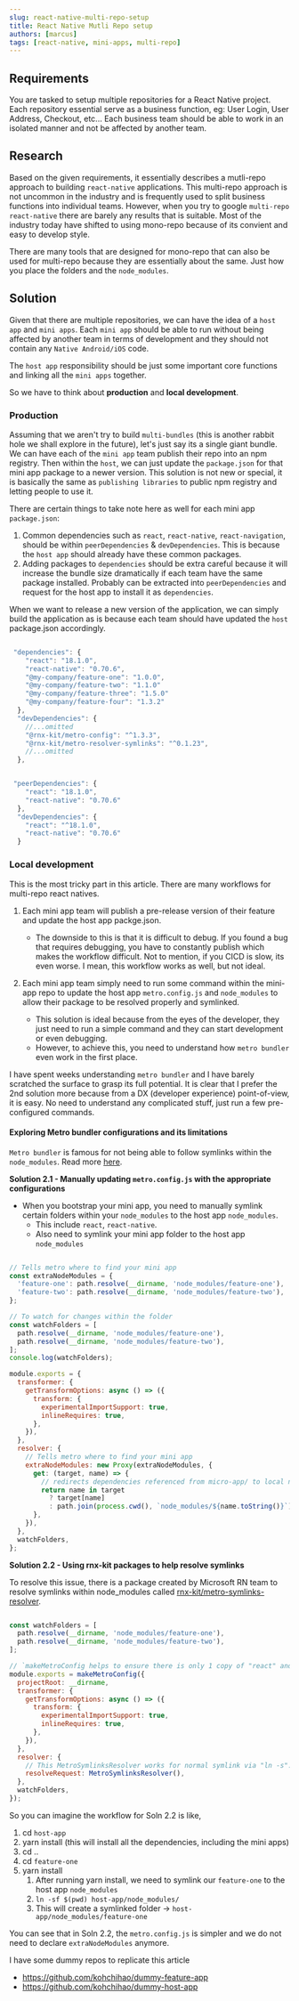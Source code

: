 ```yaml
---
slug: react-native-multi-repo-setup
title: React Native Mutli Repo setup
authors: [marcus]
tags: [react-native, mini-apps, multi-repo]
---
```


## Requirements

You are tasked to setup multiple repositories for a React Native project. Each repository essential serve as a business function, eg: User Login, User Address, Checkout, etc...
Each business team should be able to work in an isolated manner and not be affected by another team.

## Research

Based on the given requirements, it essentially describes a mutli-repo approach to building `react-native` applications. This multi-repo approach is not uncommon in the industry and is frequently used to split business functions into individual teams. However, when you try to google `multi-repo react-native` there are barely any results that is suitable.
Most of the industry today have shifted to using mono-repo because of its convient and easy to develop style.

There are many tools that are designed for mono-repo that can also be used for multi-repo because they are essentially about the same. Just how you place the folders and the `node_modules`.

<!--truncate-->

## Solution

Given that there are multiple repositories, we can have the idea of a `host app` and `mini apps`. Each `mini app` should be able to run without being affected by another team in terms of development and they should not contain any `Native Android/iOS` code.

The `host app` responsibility should be just some important core functions and linking all the `mini apps` together.

So we have to think about **production** and **local development**. 

### Production

Assuming that we aren't try to build `multi-bundles` (this is another rabbit hole we shall explore in the future), let's just say its a single giant bundle. We can have each of the `mini app` team publish their repo into an npm registry.
Then within the `host`, we can just update the `package.json` for that mini app package to a newer version. This solution is not new or special, it is basically the same as `publishing libraries` to public npm registry and letting people to use it.

There are certain things to take note here as well for each mini app `package.json`:

1. Common dependencies such as `react`, `react-native`, `react-navigation`, should be within `peerDependencies` & `devDependencies`. This is because the `host app` should already have these common packages.
2. Adding packages to `dependencies` should be extra careful because it will increase the bundle size dramatically if each team have the same package installed. Probably can be extracted into `peerDependencies` and request for the host app to install it as `dependencies`.

When we want to release a new version of the application, we can simply build the application as is because each team should have updated the `host` package.json accordingly. 

```javascript title="Host App - package.json"

 "dependencies": {
    "react": "18.1.0",
    "react-native": "0.70.6",
    "@my-company/feature-one": "1.0.0",
    "@my-company/feature-two": "1.1.0"
    "@my-company/feature-three": "1.5.0"
    "@my-company/feature-four": "1.3.2"
  },
  "devDependencies": {
    //...omitted
    "@rnx-kit/metro-config": "^1.3.3",
    "@rnx-kit/metro-resolver-symlinks": "^0.1.23",
    //...omitted
  },

```

```javascript title="Mini App - package.json"

 "peerDependencies": {
    "react": "18.1.0",
    "react-native": "0.70.6"
  },
  "devDependencies": {
    "react": "^18.1.0",
    "react-native": "0.70.6"
  }

```

### Local development 

This is the most tricky part in this article. There are many workflows for multi-repo react natives. 

1. Each mini app team will publish a pre-release version of their feature and update the host app packge.json. 
   - The downside to this is that it is difficult to debug. If you found a bug that requires debugging, you have to constantly publish which makes the workflow difficult. Not to mention, if you CICD is slow, its even worse. I mean, this workflow works as well, but not ideal. 

2. Each mini app team simply need to run some command within the mini-app repo to update the host app `metro.config.js` and `node_modules` to allow their package to be resolved properly and symlinked.
   - This solution is ideal because from the eyes of the developer, they just need to run a simple command and they can start development or even debugging. 
   - However, to achieve this, you need to understand how `metro bundler` even work in the first place. 

I have spent weeks understanding `metro bundler` and I have barely scratched the surface to grasp its full potential. It is clear that I prefer the 2nd solution more because from a DX (developer experience) point-of-view, it is easy. No need to understand any complicated stuff, just run a few pre-configured commands.


#### Exploring Metro bundler configurations and its limitations 

`Metro bundler` is famous for not being able to follow symlinks within the `node_modules`. Read more [here](https://github.com/facebook/metro/issues/1).

**Solution 2.1 - Manually updating `metro.config.js` with the appropriate configurations**

- When you bootstrap your mini app, you need to manually symlink certain folders within your `node_modules` to the host app `node_modules`. 
  - This include `react`, `react-native`.
  - Also need to symlink your mini app folder to the host app `node_modules`

```javascript title="Host App - metro.config.js"

// Tells metro where to find your mini app
const extraNodeModules = {
  'feature-one': path.resolve(__dirname, 'node_modules/feature-one'),
  'feature-two': path.resolve(__dirname, 'node_modules/feature-two'),
};

// To watch for changes within the folder
const watchFolders = [
  path.resolve(__dirname, 'node_modules/feature-one'),
  path.resolve(__dirname, 'node_modules/feature-two'),
];
console.log(watchFolders);

module.exports = {
  transformer: {
    getTransformOptions: async () => ({
      transform: {
        experimentalImportSupport: true,
        inlineRequires: true,
      },
    }),
  },
  resolver: {
    // Tells metro where to find your mini app
    extraNodeModules: new Proxy(extraNodeModules, {
      get: (target, name) => {
        // redirects dependencies referenced from micro-app/ to local node_modules
        return name in target
          ? target[name]
          : path.join(process.cwd(), `node_modules/${name.toString()}`);
      },
    }),
  },
  watchFolders,
};

```

**Solution 2.2 - Using rnx-kit packages to help resolve symlinks** 

To resolve this issue, there is a package created by Microsoft RN team to resolve symlinks within node_modules called [rnx-kit/metro-symlinks-resolver](https://github.com/microsoft/rnx-kit/tree/main/packages/metro-resolver-symlinks#readme). 

```javascript title="Host App - metro.config.js"

const watchFolders = [
  path.resolve(__dirname, 'node_modules/feature-one'),
  path.resolve(__dirname, 'node_modules/feature-two'),
];

// `makeMetroConfig helps to ensure there is only 1 copy of "react" and "react-native".
module.exports = makeMetroConfig({
  projectRoot: __dirname,
  transformer: {
    getTransformOptions: async () => ({
      transform: {
        experimentalImportSupport: true,
        inlineRequires: true,
      },
    }),
  },
  resolver: {
    // This MetroSymlinksResolver works for normal symlink via "ln -s". yarn/npm links doesnt work.
    resolveRequest: MetroSymlinksResolver(),
  },
  watchFolders,
});
```

So you can imagine the workflow for Soln 2.2 is like, 

1. cd `host-app` 
2. yarn install (this will install all the dependencies, including the mini apps)
3. cd ..
4. cd `feature-one` 
5. yarn install
   1. After running yarn install, we need to symlink our `feature-one` to the host app `node_modules`
   2. `ln -sf $(pwd) host-app/node_modules/`
   3. This will create a symlinked folder -> `host-app/node_modules/feature-one`

You can see that in Soln 2.2, the `metro.config.js` is simpler and we do not need to declare `extraNodeModules` anymore. 


I have some dummy repos to replicate this article
- https://github.com/kohchihao/dummy-feature-app
- https://github.com/kohchihao/dummy-host-app










